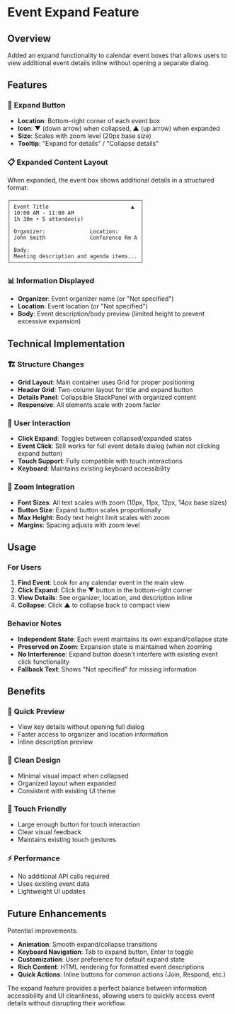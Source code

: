 # Event Expand Feature

## Overview
Added an expand functionality to calendar event boxes that allows users to view additional event details inline without opening a separate dialog.

## Features

### 🔽 **Expand Button**
- **Location**: Bottom-right corner of each event box
- **Icon**: ▼ (down arrow) when collapsed, ▲ (up arrow) when expanded
- **Size**: Scales with zoom level (20px base size)
- **Tooltip**: "Expand for details" / "Collapse details"

### 📋 **Expanded Content Layout**
When expanded, the event box shows additional details in a structured format:

```
┌─────────────────────────────────────────┐
│ Event Title                          ▲  │
│ 10:00 AM - 11:00 AM                     │
│ 1h 30m • 5 attendee(s)                  │
│                                         │
│ Organizer:              Location:       │
│ John Smith              Conference Rm A │
│                                         │
│ Body:                                   │
│ Meeting description and agenda items... │
└─────────────────────────────────────────┘
```

### 📊 **Information Displayed**
- **Organizer**: Event organizer name (or "Not specified")
- **Location**: Event location (or "Not specified") 
- **Body**: Event description/body preview (limited height to prevent excessive expansion)

## Technical Implementation

### 🏗️ **Structure Changes**
- **Grid Layout**: Main container uses Grid for proper positioning
- **Header Grid**: Two-column layout for title and expand button
- **Details Panel**: Collapsible StackPanel with organized content
- **Responsive**: All elements scale with zoom factor

### 🎯 **User Interaction**
- **Click Expand**: Toggles between collapsed/expanded states
- **Event Click**: Still works for full event details dialog (when not clicking expand button)
- **Touch Support**: Fully compatible with touch interactions
- **Keyboard**: Maintains existing keyboard accessibility

### 🔧 **Zoom Integration**
- **Font Sizes**: All text scales with zoom (10px, 11px, 12px, 14px base sizes)
- **Button Size**: Expand button scales proportionally
- **Max Height**: Body text height limit scales with zoom
- **Margins**: Spacing adjusts with zoom level

## Usage

### For Users
1. **Find Event**: Look for any calendar event in the main view
2. **Click Expand**: Click the ▼ button in the bottom-right corner
3. **View Details**: See organizer, location, and description inline
4. **Collapse**: Click ▲ to collapse back to compact view

### Behavior Notes
- **Independent State**: Each event maintains its own expand/collapse state
- **Preserved on Zoom**: Expansion state is maintained when zooming
- **No Interference**: Expand button doesn't interfere with existing event click functionality
- **Fallback Text**: Shows "Not specified" for missing information

## Benefits

### 👀 **Quick Preview**
- View key details without opening full dialog
- Faster access to organizer and location information
- Inline description preview

### 🎨 **Clean Design**
- Minimal visual impact when collapsed
- Organized layout when expanded
- Consistent with existing UI theme

### 📱 **Touch Friendly**
- Large enough button for touch interaction
- Clear visual feedback
- Maintains existing touch gestures

### ⚡ **Performance**
- No additional API calls required
- Uses existing event data
- Lightweight UI updates

## Future Enhancements

Potential improvements:
- **Animation**: Smooth expand/collapse transitions
- **Keyboard Navigation**: Tab to expand button, Enter to toggle
- **Customization**: User preference for default expand state
- **Rich Content**: HTML rendering for formatted event descriptions
- **Quick Actions**: Inline buttons for common actions (Join, Respond, etc.)

The expand feature provides a perfect balance between information accessibility and UI cleanliness, allowing users to quickly access event details without disrupting their workflow.